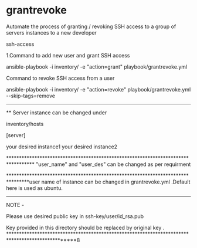 # grantrevoke
Automate the process of granting / revoking SSH access to a group of servers instances to a new developer

ssh-access

1.Command to add new user and grant SSH access

ansible-playbook -i inventory/ -e "action=grant" playbook/grantrevoke.yml


Command to revoke SSH access from a user

ansible-playbook -i inventory/ -e "action=revoke" playbook/grantrevoke.yml --skip-tags=remove

********************************************************************************
** Server instance can be changed under 

inventory/hosts  

[server]

your desired instance1
your desired instance2

********************************************************************************** "user_name" and "user_des" can be changed as per requirment

********************************************************************************user name of instance can be changed in grantrevoke.yml .Default here is used as ubuntu.
******************************************************************************
NOTE - 

Please use desired public key in ssh-key/user/id_rsa.pub

Key provided in this directory should be replaced by original key .
*************************************************************************************************8
